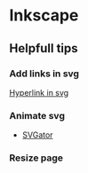 # Inkscape

## Helpfull tips

### Add links in svg

[Hyperlink in svg](https://www.google.com/search?q=hyperlink+in+svg+inkscape&rlz=1C1YTUH_frFR1036FR1036&oq=hyperlink+in+svg+inkscape&aqs=chrome..69i57j33i22i29i30.9626j0j7&sourceid=chrome&ie=UTF-8#fpstate=ive&vld=cid:347e9356,vid:EoPGVN0Hv-8)


### Animate svg


- [SVGator](https://www.svgator.com/)

### Resize page



